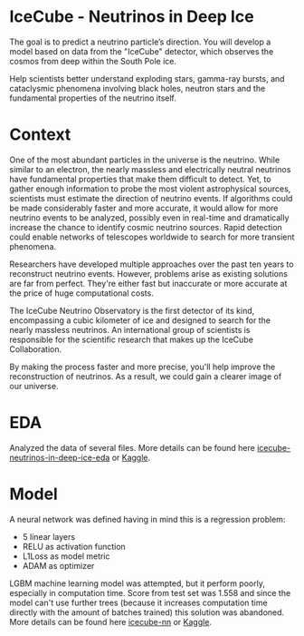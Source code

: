 # IceCube - Neutrinos in Deep Ice


The goal is to predict a neutrino particle’s direction. You will develop a model based on data from the "IceCube" detector, which observes the cosmos from deep within the South Pole ice.

Help scientists better understand exploding stars, gamma-ray bursts, and cataclysmic phenomena involving black holes, neutron stars and the fundamental properties of the neutrino itself.
# Context
One of the most abundant particles in the universe is the neutrino. While similar to an electron, the nearly massless and electrically neutral neutrinos have fundamental properties that make them difficult to detect. Yet, to gather enough information to probe the most violent astrophysical sources, scientists must estimate the direction of neutrino events. If algorithms could be made considerably faster and more accurate, it would allow for more neutrino events to be analyzed, possibly even in real-time and dramatically increase the chance to identify cosmic neutrino sources. Rapid detection could enable networks of telescopes worldwide to search for more transient phenomena.

Researchers have developed multiple approaches over the past ten years to reconstruct neutrino events. However, problems arise as existing solutions are far from perfect. They're either fast but inaccurate or more accurate at the price of huge computational costs.

The IceCube Neutrino Observatory is the first detector of its kind, encompassing a cubic kilometer of ice and designed to search for the nearly massless neutrinos. An international group of scientists is responsible for the scientific research that makes up the IceCube Collaboration.

By making the process faster and more precise, you'll help improve the reconstruction of neutrinos. As a result, we could gain a clearer image of our universe.

# EDA
Analyzed the data of several files. More details can be found here [icecube-neutrinos-in-deep-ice-eda](https://github.com/IAskarov/IceCube/blob/master/icecube-neutrinos-in-deep-ice-eda.ipynb) or [Kaggle](https://www.kaggle.com/code/ilnuraskarov/icecube-neutrinos-in-deep-ice-eda?scriptVersionId=124947435).



# Model
A neural network was defined having in mind this is a regression problem:
 - 5  linear layers
 - RELU as activation function
 - L1Loss as model metric
 - ADAM as optimizer

LGBM machine learning model was attempted, but it perform poorly, especially in computation time. Score from test set was 1.558 and since the model can't use further trees (because it increases computation time directly with the amount of batches trained) this solution was abandoned. 
More details can be found here [icecube-nn](https://github.com/IAskarov/IceCube/blob/master/icecube-nn.ipynb) or [Kaggle](https://www.kaggle.com/code/ilnuraskarov/icecube-nn?scriptVersionId=124952276).
